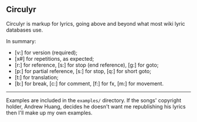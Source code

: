 ## Circulyr

Circulyr is markup for lyrics, going above and beyond what most wiki lyric databases use.

In summary:
- [v:] for version (required);
- [x#] for repetitions, as expected;
- [r:] for reference, [s:] for stop (end reference), [g:] for goto;
- [p:] for partial reference, [s:] for stop, [q:] for short goto;
- [t:] for translation;
- [b:] for break, [c:] for comment, [f:] for fx, [m:] for movement.

---

Examples are included in the `examples/` directory. If the songs' copyright holder, Andrew Huang, decides he doesn't want me republishing his lyrics then I'll make up my own examples.
